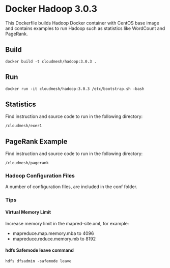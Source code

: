 # Docker Hadoop 3.0.3

This Dockerfile builds Hadoop Docker container with CentOS base image and
contains examples to run Hadoop such as statistics like WordCount and PageRank.

## Build

`docker build -t cloudmesh/hadoop:3.0.3 .`

## Run

`docker run -it cloudmesh/hadoop:3.0.3 /etc/bootstrap.sh -bash`

## Statistics

Find instruction and source code to run in the following directory:

`/cloudmesh/exer1`

## PageRank Example

Find instruction and source code to run in the following directory:

`/cloudmesh/pagerank`

### Hadoop Configuration Files

A number of configuration files, are included in the conf folder.

### Tips

#### Virtual Memory Limit

Increase memory limit in the mapred-site.xml, for example:

- mapreduce.map.memory.mba to 4096
- mapreduce.reduce.memory.mb to 8192

#### hdfs Safemode leave command

`hdfs dfsadmin -safemode leave`

